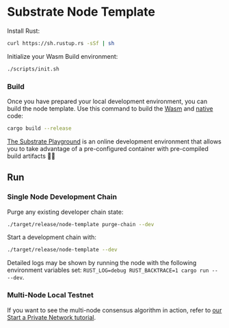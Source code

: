 

# Substrate Node Template



Install Rust:

```bash
curl https://sh.rustup.rs -sSf | sh
```

Initialize your Wasm Build environment:

```bash
./scripts/init.sh
```

### Build

Once you have prepared your local development environment, you can build the node template. Use this
command to build the [Wasm](https://substrate.dev/docs/en/knowledgebase/advanced/executor#wasm-execution)
and [native](https://substrate.dev/docs/en/knowledgebase/advanced/executor#native-execution) code:

```bash
cargo build --release
```


[The Substrate Playground](https://playground-staging.substrate.dev/?deploy=node-template) is an
online development environment that allows you to take advantage of a pre-configured container
with pre-compiled build artifacts :woman_cartwheeling:

## Run

### Single Node Development Chain

Purge any existing developer chain state:

```bash
./target/release/node-template purge-chain --dev
```

Start a development chain with:

```bash
./target/release/node-template --dev
```

Detailed logs may be shown by running the node with the following environment variables set:
`RUST_LOG=debug RUST_BACKTRACE=1 cargo run -- --dev`.

### Multi-Node Local Testnet

If you want to see the multi-node consensus algorithm in action, refer to
[our Start a Private Network tutorial](https://substrate.dev/docs/en/tutorials/start-a-private-network/).

